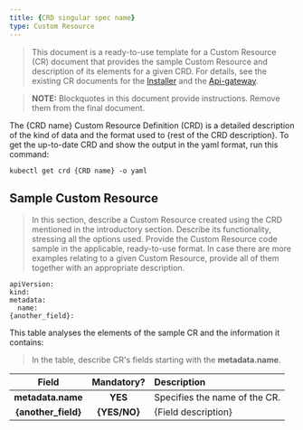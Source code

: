 ```yaml
---
title: {CRD singular spec name}
type: Custom Resource
---
```


> This document is a ready-to-use template for a Custom Resource (CR) document that provides the sample Custom Resource and description of its elements for a given CRD. For details, see the existing CR documents for the [Installer](https://github.com/kyma-project/kyma/blob/master/docs/kyma/docs/040-installation-custom-resource.md) and the [Api-gateway](https://github.com/kyma-project/kyma/blob/master/docs/api-gateway/docs/011-api-custom-resource.md).

> **NOTE:** Blockquotes in this document provide instructions. Remove them from the final document.


The {CRD name} Custom Resource Definition (CRD) is a detailed description of the kind of data and the format used to {rest of the CRD description}. To get the up-to-date CRD and show the output in the yaml format, run this command:

```
kubectl get crd {CRD name} -o yaml
```

## Sample Custom Resource

> In this section, describe a Custom Resource created using the CRD mentioned in the introductory section. Describe its functionality, stressing all the options used. Provide the Custom Resource code sample in the applicable, ready-to-use format.
In case there are more examples relating to a given Custom Resource, provide all of them together with an appropriate description.

```
apiVersion:
kind:
metadata:
  name:
{another_field}:
```

This table analyses the elements of the sample CR and the information it contains:

> In the table, describe CR's fields starting with the **metadata.name**.

| Field   |      Mandatory?      |  Description |
|:----------:|:-------------:|:------|
| **metadata.name** |    **YES**   | Specifies the name of the CR. |
| **{another_field}** |    **{YES/NO}**   | {Field description} |

